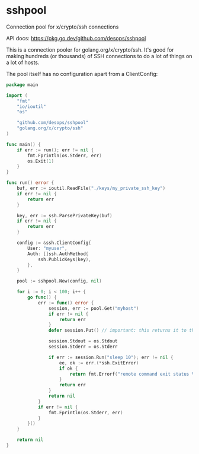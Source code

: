 # sshpool
Connection pool for x/crypto/ssh connections

API docs: https://pkg.go.dev/github.com/desops/sshpool

This is a connection pooler for golang.org/x/crypto/ssh. It's good for making hundreds (or thousands) of SSH connections to do a lot of things on a lot of hosts.

The pool itself has no configuration apart from a ClientConfig:

```go
package main

import (
	"fmt"
	"io/ioutil"
	"os"

	"github.com/desops/sshpool"
	"golang.org/x/crypto/ssh"
)

func main() {
	if err := run(); err != nil {
		fmt.Fprintln(os.Stderr, err)
		os.Exit(1)
	}
}

func run() error {
	buf, err := ioutil.ReadFile("./keys/my_private_ssh_key")
	if err != nil {
		return err
	}

	key, err := ssh.ParsePrivateKey(buf)
	if err != nil {
		return err
	}

	config := &ssh.ClientConfig{
		User: "myuser",
		Auth: []ssh.AuthMethod{
			ssh.PublicKeys(key),
		},
	}

	pool := sshpool.New(config, nil)

	for i := 0; i < 100; i++ {
		go func() {
			err := func() error {
				session, err := pool.Get("myhost")
				if err != nil {
					return err
				}
				defer session.Put() // important: this returns it to the pool

				session.Stdout = os.Stdout
				session.Stderr = os.Stderr

				if err := session.Run("sleep 10"); err != nil {
					ee, ok := err.(*ssh.ExitError)
					if ok {
						return fmt.Errorf("remote command exit status %d", ee.ExitStatus())
					}
					return err
				}
				return nil
			}
			if err != nil {
				fmt.Fprintln(os.Stderr, err)
			}
		}()
	}

	return nil
}
```

